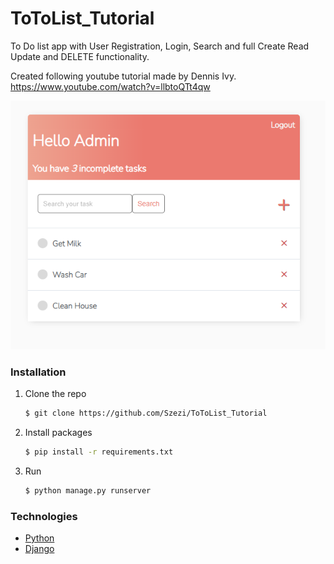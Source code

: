 # ToToList_Tutorial
To Do list app with User Registration, Login, Search and full Create Read Update and DELETE functionality.

Created following youtube tutorial made by Dennis Ivy. </br>
https://www.youtube.com/watch?v=llbtoQTt4qw

<div align="center">
<img src="images\ToDoList.png" alt="ToDoList">
</div>

### Installation

1. Clone the repo
   ```sh
   $ git clone https://github.com/Szezi/ToToList_Tutorial
   ```
2. Install packages
   ```sh
   $ pip install -r requirements.txt
   ```
3. Run
   ```sh
   $ python manage.py runserver 
   ```
   
### Technologies

* [Python](https://www.python.org/downloads/release/python-390/)
* [Django](https://www.djangoproject.com)
